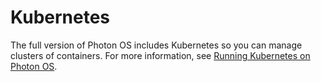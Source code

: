 # Kubernetes

The full version of Photon OS includes Kubernetes so you can manage clusters of containers. For more information, see [Running Kubernetes on Photon OS](kubernetes.md).
